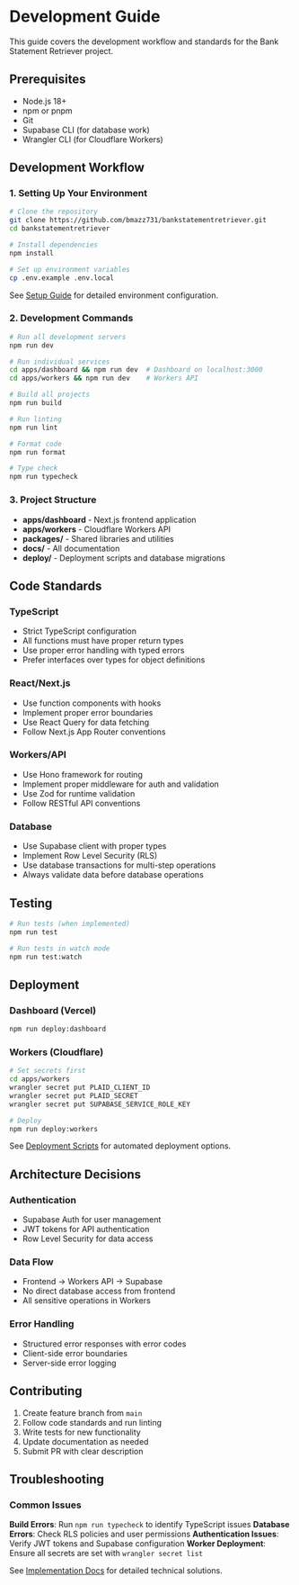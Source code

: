 # Development Guide

This guide covers the development workflow and standards for the Bank Statement Retriever project.

## Prerequisites

- Node.js 18+ 
- npm or pnpm
- Git
- Supabase CLI (for database work)
- Wrangler CLI (for Cloudflare Workers)

## Development Workflow

### 1. Setting Up Your Environment

```bash
# Clone the repository
git clone https://github.com/bmazz731/bankstatementretriever.git
cd bankstatementretriever

# Install dependencies
npm install

# Set up environment variables
cp .env.example .env.local
```

See [Setup Guide](./setup/SETUP.md) for detailed environment configuration.

### 2. Development Commands

```bash
# Run all development servers
npm run dev

# Run individual services
cd apps/dashboard && npm run dev  # Dashboard on localhost:3000
cd apps/workers && npm run dev    # Workers API

# Build all projects
npm run build

# Run linting
npm run lint

# Format code
npm run format

# Type check
npm run typecheck
```

### 3. Project Structure

- **apps/dashboard** - Next.js frontend application
- **apps/workers** - Cloudflare Workers API
- **packages/** - Shared libraries and utilities
- **docs/** - All documentation
- **deploy/** - Deployment scripts and database migrations

## Code Standards

### TypeScript
- Strict TypeScript configuration
- All functions must have proper return types
- Use proper error handling with typed errors
- Prefer interfaces over types for object definitions

### React/Next.js
- Use function components with hooks
- Implement proper error boundaries
- Use React Query for data fetching
- Follow Next.js App Router conventions

### Workers/API
- Use Hono framework for routing
- Implement proper middleware for auth and validation
- Use Zod for runtime validation
- Follow RESTful API conventions

### Database
- Use Supabase client with proper types
- Implement Row Level Security (RLS)
- Use database transactions for multi-step operations
- Always validate data before database operations

## Testing

```bash
# Run tests (when implemented)
npm run test

# Run tests in watch mode
npm run test:watch
```

## Deployment

### Dashboard (Vercel)
```bash
npm run deploy:dashboard
```

### Workers (Cloudflare)
```bash
# Set secrets first
cd apps/workers
wrangler secret put PLAID_CLIENT_ID
wrangler secret put PLAID_SECRET
wrangler secret put SUPABASE_SERVICE_ROLE_KEY

# Deploy
npm run deploy:workers
```

See [Deployment Scripts](../deploy/scripts/) for automated deployment options.

## Architecture Decisions

### Authentication
- Supabase Auth for user management
- JWT tokens for API authentication
- Row Level Security for data access

### Data Flow
- Frontend → Workers API → Supabase
- No direct database access from frontend
- All sensitive operations in Workers

### Error Handling
- Structured error responses with error codes
- Client-side error boundaries
- Server-side error logging

## Contributing

1. Create feature branch from `main`
2. Follow code standards and run linting
3. Write tests for new functionality
4. Update documentation as needed
5. Submit PR with clear description

## Troubleshooting

### Common Issues

**Build Errors**: Run `npm run typecheck` to identify TypeScript issues
**Database Errors**: Check RLS policies and user permissions
**Authentication Issues**: Verify JWT tokens and Supabase configuration
**Worker Deployment**: Ensure all secrets are set with `wrangler secret list`

See [Implementation Docs](./implementation/) for detailed technical solutions.